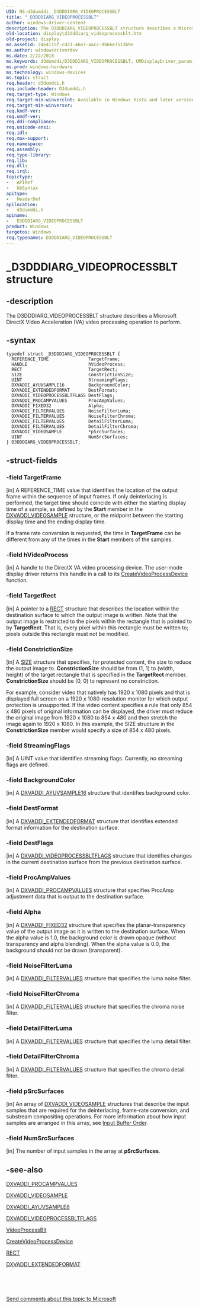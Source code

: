 ```yaml
---
UID: NS:d3dumddi._D3DDDIARG_VIDEOPROCESSBLT
title: "_D3DDDIARG_VIDEOPROCESSBLT"
author: windows-driver-content
description: The D3DDDIARG_VIDEOPROCESSBLT structure describes a Microsoft DirectX Video Acceleration (VA) video processing operation to perform.
old-location: display\d3dddiarg_videoprocessblt.htm
old-project: display
ms.assetid: 24e4115f-cd21-46e7-aacc-9b66e7513b9e
ms.author: windowsdriverdev
ms.date: 2/22/2018
ms.keywords: d3dumddi/D3DDDIARG_VIDEOPROCESSBLT, UMDisplayDriver_param_Structs_feb8d240-92ee-45b9-a07e-50b89f906fbe.xml, D3DDDIARG_VIDEOPROCESSBLT, _D3DDDIARG_VIDEOPROCESSBLT, D3DDDIARG_VIDEOPROCESSBLT structure [Display Devices], display.d3dddiarg_videoprocessblt
ms.prod: windows-hardware
ms.technology: windows-devices
ms.topic: struct
req.header: d3dumddi.h
req.include-header: D3dumddi.h
req.target-type: Windows
req.target-min-winverclnt: Available in Windows Vista and later versions of the Windows operating systems.
req.target-min-winversvr: 
req.kmdf-ver: 
req.umdf-ver: 
req.ddi-compliance: 
req.unicode-ansi: 
req.idl: 
req.max-support: 
req.namespace: 
req.assembly: 
req.type-library: 
req.lib: 
req.dll: 
req.irql: 
topictype:
-	APIRef
-	kbSyntax
apitype:
-	HeaderDef
apilocation:
-	d3dumddi.h
apiname:
-	D3DDDIARG_VIDEOPROCESSBLT
product: Windows
targetos: Windows
req.typenames: D3DDDIARG_VIDEOPROCESSBLT
---
```


# _D3DDDIARG_VIDEOPROCESSBLT structure


## -description


The D3DDDIARG_VIDEOPROCESSBLT structure describes a Microsoft DirectX Video Acceleration (VA) video processing operation to perform.


## -syntax


````
typedef struct _D3DDDIARG_VIDEOPROCESSBLT {
  REFERENCE_TIME               TargetFrame;
  HANDLE                       hVideoProcess;
  RECT                         TargetRect;
  SIZE                         ConstrictionSize;
  UINT                         StreamingFlags;
  DXVADDI_AYUVSAMPLE16         BackgroundColor;
  DXVADDI_EXTENDEDFORMAT       DestFormat;
  DXVADDI_VIDEOPROCESSBLTFLAGS DestFlags;
  DXVADDI_PROCAMPVALUES        ProcAmpValues;
  DXVADDI_FIXED32              Alpha;
  DXVADDI_FILTERVALUES         NoiseFilterLuma;
  DXVADDI_FILTERVALUES         NoiseFilterChroma;
  DXVADDI_FILTERVALUES         DetailFilterLuma;
  DXVADDI_FILTERVALUES         DetailFilterChroma;
  DXVADDI_VIDEOSAMPLE          *pSrcSurfaces;
  UINT                         NumSrcSurfaces;
} D3DDDIARG_VIDEOPROCESSBLT;
````


## -struct-fields




### -field TargetFrame

[in] A REFERENCE_TIME value that identifies the location of the output frame within the sequence of input frames. If only deinterlacing is performed, the target time should coincide with either the starting display time of a sample, as defined by the <b>Start</b> member in the <a href="..\d3dumddi\ns-d3dumddi-_dxvaddi_videosample.md">DXVADDI_VIDEOSAMPLE</a> structure, or the midpoint between the starting display time and the ending display time. 

If a frame rate conversion is requested, the time in <b>TargetFrame</b> can be different from any of the times in the <b>Start</b> members of the samples.


### -field hVideoProcess

[in] A handle to the DirectX VA video processing device. The user-mode display driver returns this handle in a call to its <a href="..\d3dumddi\nc-d3dumddi-pfnd3dddi_createvideoprocessdevice.md">CreateVideoProcessDevice</a> function.


### -field TargetRect

[in] A pointer to a <a href="https://msdn.microsoft.com/library/windows/hardware/ff569234">RECT</a> structure that describes the location within the destination surface to which the output image is written. Note that the output image is restricted to the pixels within the rectangle that is pointed to by <b>TargetRect</b>. That is, every pixel within this rectangle must be written to; pixels outside this rectangle must not be modified. 


### -field ConstrictionSize

[in] A <a href="https://msdn.microsoft.com/library/windows/hardware/dn915850">SIZE</a> structure that specifies, for protected content, the size to reduce the output image to. <b>ConstrictionSize</b> should be from (1, 1) to (width, height) of the target rectangle that is specified in the <b>TargetRect</b> member. <b>ConstrictionSize</b> should be (0, 0) to represent no constriction.

For example, consider video that natively has 1920 x 1080 pixels and that is displayed full screen on a 1920 x 1080-resolution monitor for which output protection is unsupported. If the video content specifies a rule that only 854 x 480 pixels of original information can be displayed, the driver must reduce the original image from 1920 x 1080 to 854 x 480 and then stretch the image again to 1920 x 1080. In this example, the SIZE structure in the <b>ConstrictionSize</b> member would specify a size of 854 x 480 pixels.


### -field StreamingFlags

[in] A UINT value that identifies streaming flags. Currently, no streaming flags are defined.


### -field BackgroundColor

[in] A <a href="..\d3dumddi\ns-d3dumddi-_dxvaddi_ayuvsample16.md">DXVADDI_AYUVSAMPLE16</a> structure that identifies background color. 


### -field DestFormat

[in] A <a href="..\d3dumddi\ns-d3dumddi-_dxvaddi_extendedformat.md">DXVADDI_EXTENDEDFORMAT</a> structure that identifies extended format information for the destination surface. 


### -field DestFlags

[in] A <a href="..\d3dumddi\ns-d3dumddi-_dxvaddi_videoprocessbltflags.md">DXVADDI_VIDEOPROCESSBLTFLAGS</a> structure that identifies changes in the current destination surface from the previous destination surface.


### -field ProcAmpValues

[in] A <a href="..\d3dumddi\ns-d3dumddi-_dxvaddi_procampvalues.md">DXVADDI_PROCAMPVALUES</a> structure that specifies ProcAmp adjustment data that is output to the destination surface.


### -field Alpha

[in] A <a href="..\d3dumddi\ns-d3dumddi-_dxvaddi_fixed32.md">DXVADDI_FIXED32</a> structure that specifies the planar-transparency value of the output image as it is written to the destination surface. When the alpha value is 1.0, the background color is drawn opaque (without transparency and alpha blending). When the alpha value is 0.0, the background should not be drawn (transparent).


### -field NoiseFilterLuma

[in] A <a href="..\d3dumddi\ns-d3dumddi-_dxvaddi_filtervalues.md">DXVADDI_FILTERVALUES</a> structure that specifies the luma noise filter.


### -field NoiseFilterChroma

[in] A <a href="..\d3dumddi\ns-d3dumddi-_dxvaddi_filtervalues.md">DXVADDI_FILTERVALUES</a> structure that specifies the chroma noise filter.


### -field DetailFilterLuma

[in] A <a href="..\d3dumddi\ns-d3dumddi-_dxvaddi_filtervalues.md">DXVADDI_FILTERVALUES</a> structure that specifies the luma detail filter.


### -field DetailFilterChroma

[in] A <a href="..\d3dumddi\ns-d3dumddi-_dxvaddi_filtervalues.md">DXVADDI_FILTERVALUES</a> structure that specifies the chroma detail filter.


### -field pSrcSurfaces

[in] An array of <a href="..\d3dumddi\ns-d3dumddi-_dxvaddi_videosample.md">DXVADDI_VIDEOSAMPLE</a> structures that describe the input samples that are required for the deinterlacing, frame-rate conversion, and substream compositing operations. For more information about how input samples are arranged in this array, see <a href="https://msdn.microsoft.com/99110b1a-1511-44f5-a4bb-a5e38fd41fff">Input Buffer Order</a>.


### -field NumSrcSurfaces

[in] The number of input samples in the array at <b>pSrcSurfaces</b>.


## -see-also

<a href="..\d3dumddi\ns-d3dumddi-_dxvaddi_procampvalues.md">DXVADDI_PROCAMPVALUES</a>



<a href="..\d3dumddi\ns-d3dumddi-_dxvaddi_videosample.md">DXVADDI_VIDEOSAMPLE</a>



<a href="..\d3dumddi\ns-d3dumddi-_dxvaddi_ayuvsample8.md">DXVADDI_AYUVSAMPLE8</a>



<a href="..\d3dumddi\ns-d3dumddi-_dxvaddi_videoprocessbltflags.md">DXVADDI_VIDEOPROCESSBLTFLAGS</a>



<a href="..\d3dumddi\nc-d3dumddi-pfnd3dddi_videoprocessblt.md">VideoProcessBlt</a>



<a href="..\d3dumddi\nc-d3dumddi-pfnd3dddi_createvideoprocessdevice.md">CreateVideoProcessDevice</a>



<a href="https://msdn.microsoft.com/library/windows/hardware/ff569234">RECT</a>



<a href="..\d3dumddi\ns-d3dumddi-_dxvaddi_extendedformat.md">DXVADDI_EXTENDEDFORMAT</a>



 

 

<a href="mailto:wsddocfb@microsoft.com?subject=Documentation%20feedback [display\display]:%20D3DDDIARG_VIDEOPROCESSBLT structure%20 RELEASE:%20(2/22/2018)&amp;body=%0A%0APRIVACY STATEMENT%0A%0AWe use your feedback to improve the documentation. We don't use your email address for any other purpose, and we'll remove your email address from our system after the issue that you're reporting is fixed. While we're working to fix this issue, we might send you an email message to ask for more info. Later, we might also send you an email message to let you know that we've addressed your feedback.%0A%0AFor more info about Microsoft's privacy policy, see http://privacy.microsoft.com/en-us/default.aspx." title="Send comments about this topic to Microsoft">Send comments about this topic to Microsoft</a>

